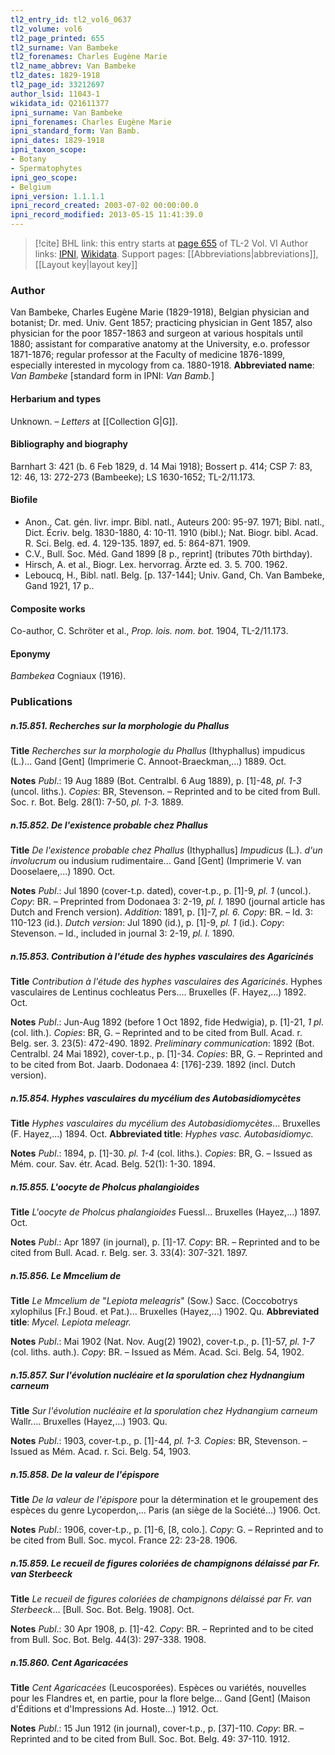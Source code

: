 ```yaml
---
tl2_entry_id: tl2_vol6_0637
tl2_volume: vol6
tl2_page_printed: 655
tl2_surname: Van Bambeke
tl2_forenames: Charles Eugène Marie
tl2_name_abbrev: Van Bambeke
tl2_dates: 1829-1918
tl2_page_id: 33212697
author_lsid: 11043-1
wikidata_id: Q21611377
ipni_surname: Van Bambeke
ipni_forenames: Charles Eugène Marie
ipni_standard_form: Van Bamb.
ipni_dates: 1829-1918
ipni_taxon_scope: 
- Botany
- Spermatophytes
ipni_geo_scope: 
- Belgium
ipni_version: 1.1.1.1
ipni_record_created: 2003-07-02 00:00:00.0
ipni_record_modified: 2013-05-15 11:41:39.0
---
```


> [!cite] BHL link: this entry starts at [page 655](https://www.biodiversitylibrary.org/page/33212697) of TL-2 Vol. VI
> Author links: [IPNI](https://www.ipni.org/a/11043-1), [Wikidata](https://www.wikidata.org/wiki/Q21611377). Support pages: [[Abbreviations|abbreviations]], [[Layout key|layout key]]

### Author

Van Bambeke, Charles Eugène Marie (1829-1918), Belgian physician and botanist; Dr. med. Univ. Gent 1857; practicing physician in Gent 1857, also physician for the poor 1857-1863 and surgeon at various hospitals until 1880; assistant for comparative anatomy at the University, e.o. professor 1871-1876; regular professor at the Faculty of medicine 1876-1899, especially interested in mycology from ca. 1880-1918. 
**Abbreviated name**: *Van Bambeke* \[standard form in IPNI: *Van Bamb.*\]

#### Herbarium and types

Unknown. – *Letters* at [[Collection G|G]].

#### Bibliography and biography

Barnhart 3: 421 (b. 6 Feb 1829, d. 14 Mai 1918); Bossert p. 414; CSP 7: 83, 12: 46, 13: 272-273 (Bambeeke); LS 1630-1652; TL-2/11.173.

#### Biofile

- Anon., Cat. gén. livr. impr. Bibl. natl., Auteurs 200: 95-97. 1971; Bibl. natl., Dict. Écriv. belg. 1830-1880, 4: 10-11. 1910 (bibl.); Nat. Biogr. bibl. Acad. R. Sci. Belg. ed. 4. 129-135. 1897, ed. 5: 864-871. 1909.
- C.V., Bull. Soc. Méd. Gand 1899 \[8 p., reprint\] (tributes 70th birthday).
- Hirsch, A. et al., Biogr. Lex. hervorrag. Ärzte ed. 3. 5. 700. 1962.
- Leboucq, H., Bibl. natl. Belg. \[p. 137-144\]; Univ. Gand, Ch. Van Bambeke, Gand 1921, 17 p..

#### Composite works

Co-author, C. Schröter et al., *Prop. lois. nom. bot.* 1904, TL-2/11.173.

#### Eponymy

*Bambekea* Cogniaux (1916).

### Publications

##### n.15.851. Recherches sur la morphologie du Phallus

**Title**
*Recherches sur la morphologie du Phallus* (Ithyphallus) impudicus (L.)... Gand \[Gent\] (Imprimerie C. Annoot-Braeckman,...) 1889. Oct.

**Notes**
*Publ*.: 19 Aug 1889 (Bot. Centralbl. 6 Aug 1889), p. \[1\]-48, *pl. 1-3* (uncol. liths.). *Copies*: BR, Stevenson. – Reprinted and to be cited from Bull. Soc. r. Bot. Belg. 28(1): 7-50, *pl. 1-3.* 1889.

##### n.15.852. De l'existence probable chez Phallus

**Title**
*De l'existence probable chez Phallus* (Ithyphallus\] *Impudicus* (L.). *d'un involucrum* ou indusium rudimentaire... Gand \[Gent\] (Imprimerie V. van Dooselaere,...) 1890. Oct.

**Notes**
*Publ*.: Jul 1890 (cover-t.p. dated), cover-t.p., p. \[1\]-9, *pl. 1* (uncol.). *Copy*: BR. – Preprinted from Dodonaea 3: 2-19, *pl. I.* 1890 (journal article has Dutch and French version).
*Addition*: 1891, p. \[1\]-7, *pl. 6. Copy*: BR. – Id. 3: 110-123 (id.).
*Dutch version*: Jul 1890 (id.), p. \[1\]-9, *pl. 1* (id.). *Copy*: Stevenson. – Id., included in journal 3: 2-19, *pl. I.* 1890.

##### n.15.853. Contribution à l'étude des hyphes vasculaires des Agaricinés

**Title**
*Contribution à l'étude des hyphes vasculaires des Agaricinés*. Hyphes vasculaires de Lentinus cochleatus Pers.... Bruxelles (F. Hayez,...) 1892. Oct.

**Notes**
*Publ*.: Jun-Aug 1892 (before 1 Oct 1892, fide Hedwigia), p. \[1\]-21, *1 pl*. (col. lith.).
*Copies*: BR, G. – Reprinted and to be cited from Bull. Acad. r. Belg. ser. 3. 23(5): 472-490. 1892.
*Preliminary communication*: 1892 (Bot. Centralbl. 24 Mai 1892), cover-t.p., p. \[1\]-34.
*Copies*: BR, G. – Reprinted and to be cited from Bot. Jaarb. Dodonaea 4: \[176\]-239. 1892 (incl. Dutch version).

##### n.15.854. Hyphes vasculaires du mycélium des Autobasidiomycètes

**Title**
*Hyphes vasculaires du mycélium des Autobasidiomycètes*... Bruxelles (F. Hayez,...) 1894. Oct.
**Abbreviated title**: *Hyphes vasc. Autobasidiomyc.*

**Notes**
*Publ*.: 1894, p. \[1\]-30. *pl. 1-4* (col. liths.). *Copies*: BR, G. – Issued as Mém. cour. Sav. étr. Acad. Belg. 52(1): 1-30. 1894.

##### n.15.855. L'oocyte de Pholcus phalangioides

**Title**
*L'oocyte de Pholcus phalangioides* Fuessl... Bruxelles (Hayez,...) 1897. Oct.

**Notes**
*Publ*.: Apr 1897 (in journal), p. \[1\]-17. *Copy*: BR. – Reprinted and to be cited from Bull. Acad. r. Belg. ser. 3. 33(4): 307-321. 1897.

##### n.15.856. Le Mmcelium de

**Title**
*Le Mmcelium de* "*Lepiota meleagris*" (Sow.) Sacc. (Coccobotrys xylophilus \[Fr.\] Boud. et Pat.)... Bruxelles (Hayez,...) 1902. Qu.
**Abbreviated title**: *Mycel. Lepiota meleagr.*

**Notes**
*Publ*.: Mai 1902 (Nat. Nov. Aug(2) 1902), cover-t.p., p. \[1\]-57, *pl. 1-7* (col. liths. auth.).
*Copy*: BR. – Issued as Mém. Acad. Sci. Belg. 54, 1902.

##### n.15.857. Sur l'évolution nucléaire et la sporulation chez Hydnangium carneum

**Title**
*Sur l'évolution nucléaire et la sporulation chez Hydnangium carneum* Wallr.... Bruxelles (Hayez,...) 1903. Qu.

**Notes**
*Publ*.: 1903, cover-t.p., p. \[1\]-44, *pl. 1-3. Copies*: BR, Stevenson. – Issued as Mém. Acad. r. Sci. Belg. 54, 1903.

##### n.15.858. De la valeur de l'épispore

**Title**
*De la valeur de l'épispore* pour la détermination et le groupement des espèces du genre Lycoperdon,... Paris (an siège de la Société...) 1906. Oct.

**Notes**
*Publ*.: 1906, cover-t.p., p. \[1\]-6, \[8, colo.\]. *Copy*: G. – Reprinted and to be cited from Bull. Soc. mycol. France 22: 23-28. 1906.

##### n.15.859. Le recueil de figures coloriées de champignons délaissé par Fr. van Sterbeeck

**Title**
*Le recueil de figures coloriées de champignons délaissé par Fr. van Sterbeeck*... \[Bull. Soc. Bot. Belg. 1908\]. Oct.

**Notes**
*Publ*.: 30 Apr 1908, p. \[1\]-42. *Copy*: BR. – Reprinted and to be cited from Bull. Soc. Bot. Belg. 44(3): 297-338. 1908.

##### n.15.860. Cent Agaricacées

**Title**
*Cent Agaricacées* (Leucosporées). Espèces ou variétés, nouvelles pour les Flandres et, en partie, pour la flore belge... Gand \[Gent\] (Maison d'Éditions et d'Impressions Ad. Hoste...) 1912. Oct.

**Notes**
*Publ*.: 15 Jun 1912 (in journal), cover-t.p., p. \[37\]-110. *Copy*: BR. – Reprinted and to be cited from Bull. Soc. Bot. Belg. 49: 37-110. 1912.

